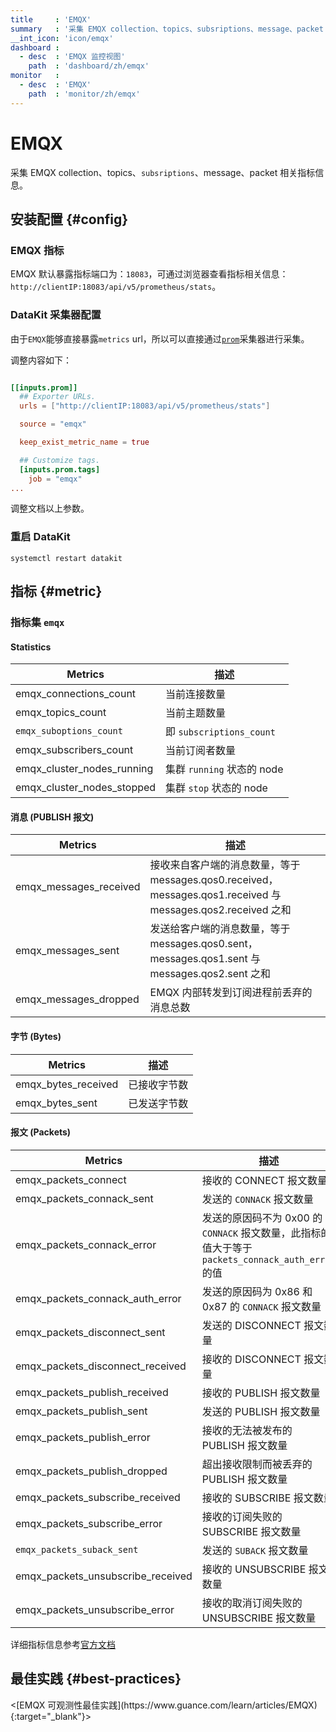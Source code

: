 ```yaml
---
title     : 'EMQX'
summary   : '采集 EMQX collection、topics、subsriptions、message、packet 相关指标信息'
__int_icon: 'icon/emqx'
dashboard :
  - desc  : 'EMQX 监控视图'
    path  : 'dashboard/zh/emqx'
monitor   :
  - desc  : 'EMQX'
    path  : 'monitor/zh/emqx'
---
```


<!-- markdownlint-disable MD025 -->
# EMQX
<!-- markdownlint-enable -->

采集 EMQX collection、topics、`subsriptions`、message、packet 相关指标信息。

## 安装配置 {#config}


### EMQX 指标

EMQX 默认暴露指标端口为：`18083`，可通过浏览器查看指标相关信息：`http://clientIP:18083/api/v5/prometheus/stats`。

### DataKit 采集器配置

由于`EMQX`能够直接暴露`metrics` url，所以可以直接通过[`prom`](./prom.md)采集器进行采集。



调整内容如下：

```toml

[[inputs.prom]]
  ## Exporter URLs.
  urls = ["http://clientIP:18083/api/v5/prometheus/stats"]

  source = "emqx"

  keep_exist_metric_name = true

  ## Customize tags.
  [inputs.prom.tags]
    job = "emqx"  
...
```

调整文档以上参数。

### 重启 DataKit

```shell
systemctl restart datakit
```

## 指标 {#metric}

### 指标集 `emqx`

#### Statistics

| Metrics | 描述 |
| -- | -- |
| emqx_connections_count | 当前连接数量 |
|emqx_topics_count | 当前主题数量 |
|`emqx_suboptions_count`| 即 `subscriptions_count`|
|emqx_subscribers_count | 当前订阅者数量|
|emqx_cluster_nodes_running | 集群 `running` 状态的 node |
|emqx_cluster_nodes_stopped | 集群 `stop` 状态的 node |

#### 消息 (PUBLISH 报文)

| Metrics | 描述 |
| -- | -- |
|emqx_messages_received |接收来自客户端的消息数量，等于 messages.qos0.received，messages.qos1.received 与 messages.qos2.received 之和
|emqx_messages_sent |发送给客户端的消息数量，等于 messages.qos0.sent，messages.qos1.sent 与 messages.qos2.sent 之和
|emqx_messages_dropped |EMQX 内部转发到订阅进程前丢弃的消息总数

#### 字节 (Bytes)

| Metrics | 描述 |
| -- | -- |
| emqx_bytes_received | 已接收字节数 |
| emqx_bytes_sent | 已发送字节数 |


#### 报文 (Packets)

| Metrics | 描述 |
| -- | -- |
| emqx_packets_connect | 接收的 CONNECT 报文数量 |
| emqx_packets_connack_sent | 发送的 `CONNACK` 报文数量 |
| emqx_packets_connack_error | 发送的原因码不为 0x00 的 `CONNACK` 报文数量，此指标的值大于等于 `packets_connack_auth_error` 的值 |
|emqx_packets_connack_auth_error | 发送的原因码为 0x86 和 0x87 的 `CONNACK` 报文数量
|emqx_packets_disconnect_sent|发送的 DISCONNECT 报文数量|
|emqx_packets_disconnect_received|接收的 DISCONNECT 报文数量|
|emqx_packets_publish_received |接收的 PUBLISH 报文数量
|emqx_packets_publish_sent |发送的 PUBLISH 报文数量
|emqx_packets_publish_error |接收的无法被发布的 PUBLISH 报文数量
|emqx_packets_publish_dropped |超出接收限制而被丢弃的 PUBLISH 报文数量
|emqx_packets_subscribe_received |接收的 SUBSCRIBE 报文数量
|emqx_packets_subscribe_error |接收的订阅失败的 SUBSCRIBE 报文数量
|`emqx_packets_suback_sent`|发送的 `SUBACK` 报文数量
|emqx_packets_unsubscribe_received |接收的 UNSUBSCRIBE 报文数量
|emqx_packets_unsubscribe_error |接收的取消订阅失败的 UNSUBSCRIBE 报文数量


详细指标信息参考[官方文档](https://www.emqx.io/docs/zh/v5.1/observability/metrics-and-stats.html#%E6%8C%87%E6%A0%87%E5%AF%B9%E7%85%A7%E6%89%8B%E5%86%8C)


## 最佳实践 {#best-practices}
<div class="grid cards" data-href="https://learning.guance.com/uploads/banner_e4008e857e.png" data-title="EMQX 可观测性最佳实践" data-desc="通过将 EMQX 指标数据接入到观测云，让用户更好地理解和控制 EMQX 集群的行为，从而提高系统的可靠性和效率。"  markdown>
<[EMQX 可观测性最佳实践](https://www.guance.com/learn/articles/EMQX){:target="_blank"}>
</div>
